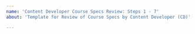 ```yaml
---
name: 'Content Developer Course Specs Review: Steps 1 - 7'
about: 'Template for Review of Course Specs by Content Developer (CD)'

---
```

